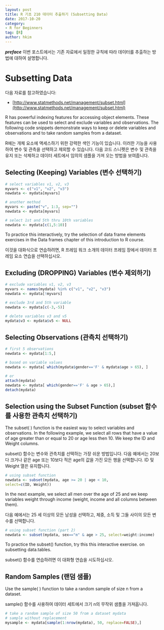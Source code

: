 ```yaml
---
layout: post  
title: R 기초 210 데이터 추출하기 (Subsetting Data)  
date: 2017-10-20  
category:
- R for Beginners  
tag: [R]  
author: hkim  
---
```


***preface*** 이번 포스트에서는 기존 자료에서 일정한 규칙에 따라 데이터를 추출하는 방법에 대하여 설명합니다.

# Subsetting Data

다음 자료를 참고하였습니다:  
- [http://www.statmethods.net/management/subset.html](http://www.statmethods.net/management/subset.html)

R has powerful indexing features for accessing object elements. These features can be used to select and exclude variables and observations. The following code snippets demonstrate ways to keep or delete variables and observations and to take random samples from a dataset.

R에는 개체 요소에 액세스하기 위한 강력한 색인 기능이 있습니다. 이러한 기능을 사용하여 변수 및 관측을 선택하고 제외할 수 있습니다. 다음 코드 스니펫은 변수 및 관측을 유지 또는 삭제하고 데이터 세트에서 임의의 샘플을 가져 오는 방법을 보여줍니다.

## Selecting (Keeping) Variables (변수 선택하기)

```r
# select variables v1, v2, v3
myvars <- c("v1", "v2", "v3")
newdata <- mydata[myvars]

# another method
myvars <- paste("v", 1:3, sep="")
newdata <- mydata[myvars]

# select 1st and 5th thru 10th variables
newdata <- mydata[c(1,5:10)]
```

To practice this interactively, try the selection of data frame elements exercises in the Data frames chapter of this introduction to R course.

이것을 대화식으로 연습하려면, R 프레임 워크 소개의 데이터 프레임 장에서 데이터 프레임 요소 연습을 선택하십시오.



## Excluding (DROPPING) Variables (변수 제외하기)

```r
# exclude variables v1, v2, v3
myvars <- names(mydata) %in% c("v1", "v2", "v3")
newdata <- mydata[!myvars]

# exclude 3rd and 5th variable
newdata <- mydata[c(-3,-5)]

# delete variables v3 and v5
mydata$v3 <- mydata$v5 <- NULL
```

## Selecting Observations (관측치 선택하기)

```r
# first 5 observations
newdata <- mydata[1:5,]

# based on variable values
newdata <- mydata[ which(mydata$gender=='F' & mydata$age > 65), ]

# or
attach(mydata)
newdata <- mydata[ which(gender=='F' & age > 65),]
detach(mydata)
```

## Selection using the Subset Function (subset 함수를 사용한 관측치 선택하기)

The subset( ) function is the easiest way to select variables and observations. In the following example, we select all rows that have a value of age greater than or equal to 20 or age less then 10. We keep the ID and Weight columns.

subset() 함수는 변수와 관측치를 선택하는 가장 쉬운 방법입니다. 다음 예에서는 20보다 크거나 같은 age 또는 10보다 적은 age의 값을 가진 모든 행을 선택합니다. ID 및 Weight 열은 유지합니다.

```r
# using subset function
newdata <- subset(mydata, age >= 20 | age < 10,
select=c(ID, Weight))
```

In the next example, we select all men over the age of 25 and we keep variables weight through income (weight, income and all columns between them).

다음 예에서는 25 세 이상의 모든 남성을 선택하고, 체중, 소득 및 그들 사이의 모든 변수를 선택합니다.

```r
# using subset function (part 2)
newdata <- subset(mydata, sex=="m" & age > 25, select=weight:income)
```

To practice the subset() function, try this this interactive exercise. on subsetting data.tables.

subset() 함수를 연습하려면 이 대화형 연습을 시도하십시오.

## Random Samples (랜덤 샘플)

Use the sample( ) function to take a random sample of size n from a dataset.

sample() 함수를 사용하여 데이터 세트에서 크기 n의 무작위 샘플을 가져옵니다.

```r
# take a random sample of size 50 from a dataset mydata
# sample without replacement
mysample <- mydata[sample(1:nrow(mydata), 50, replace=FALSE),]
```
